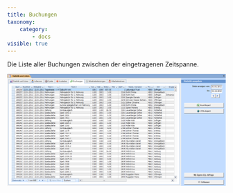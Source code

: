 ```yaml
---
title: Buchungen
taxonomy:
    category:
        - docs
visible: true
---
```


Die Liste aller Buchungen zwischen der eingetragenen Zeitspanne.

![liste-buchungen](../../images/liste-buchungen.png)